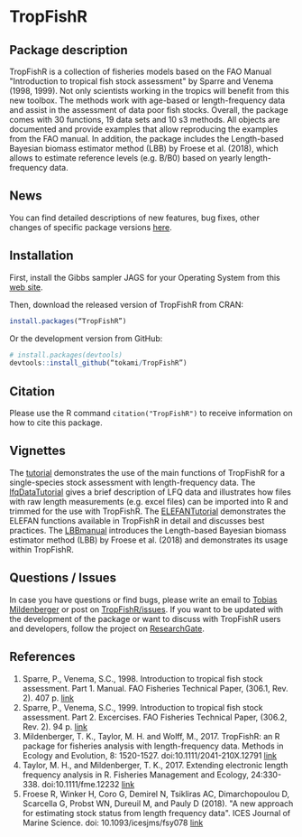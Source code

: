 TropFishR 
=====
	
## Package description
   	
TropFishR is a collection of fisheries models based on the FAO Manual
"Introduction to tropical fish stock assessment" by Sparre and Venema
(1998, 1999). Not only scientists working in the tropics will benefit
from this new toolbox. The methods work with age-based or
length-frequency data and assist in the assessment of data poor fish
stocks. Overall, the package comes with 30 functions, 19 data sets and
10 s3 methods. All objects are documented and provide examples that
allow reproducing the examples from the FAO manual. In addition, the
package includes the Length-based Bayesian biomass estimator method
(LBB) by Froese et al. (2018), which allows to estimate reference
levels (e.g. B/B0) based on yearly length-frequency data.

    
## News
You can find detailed descriptions of new features, bug fixes, other
changes of specific package versions
[here](https://rawgit.com/tokami/TropFishR/master/inst/doc/news.html).

     
## Installation
First, install the Gibbs sampler JAGS for your Operating System from this
[web site](http://sourceforge.net/projects/mcmc-jags/files/JAGS).

Then, download the released version of TropFishR from CRAN:

```R
install.packages(“TropFishR”)
```

Or the development version from GitHub:

```R
# install.packages(devtools)
devtools::install_github(“tokami/TropFishR”)
```

## Citation
Please use the R command `citation("TropFishR")` to receive information on
how to cite this package.


## Vignettes
The
[tutorial](https://cran.r-project.org/package=TropFishR/vignettes/tutorial.html)
demonstrates the use of the main functions of TropFishR for a
single-species stock assessment with length-frequency data. The
[lfqDataTutorial](https://cran.r-project.org/package=TropFishR/vignettes/lfqData.html)
gives a brief description of LFQ data and illustrates how files with
raw length measurements (e.g. excel files) can be imported into R and
trimmed for the use with TropFishR. The
[ELEFANTutorial](https://rawgit.com/tokami/TropFishR/master/inst/doc/Using_TropFishR_ELEFAN_functions.html)
demonstrates the ELEFAN functions available in TropFishR in detail and
discusses best practices. The
[LBBmanual](https://rawgit.com/tokami/TropFishR/master/inst/doc/LBBmanual.html)
introduces the Length-based Bayesian biomass estimator method (LBB) by
Froese et al. (2018) and demonstrates its usage within TropFishR.


## Questions / Issues
In case you have questions or find bugs, please write an email to
[Tobias Mildenberger](mailto:t.k.mildenberger@gmail.com) or post on
[TropFishR/issues](https://github.com/tokami/TropFishR/issues). If you
want to be updated with the development of the package or want to
discuss with TropFishR users and developers, follow the project on
[ResearchGate](https://www.researchgate.net/project/TropFishR).


## References
  1. Sparre, P., Venema, S.C., 1998. Introduction to tropical fish
  stock assessment. Part 1. Manual. FAO Fisheries Technical Paper,
  (306.1, Rev. 2). 407
  p. [link](http://www.fao.org/docrep/w5449e/w5449e00.htm)
  2. Sparre, P., Venema, S.C., 1999. Introduction to tropical fish
  stock assessment. Part 2. Excercises. FAO Fisheries Technical Paper,
  (306.2, Rev. 2). 94
  p. [link](http://www.fao.org/docrep/w5448e/w5448e00.htm)
  3. Mildenberger, T. K., Taylor, M. H. and Wolff,
  M., 2017. TropFishR: an R package for fisheries analysis with
  length-frequency data. Methods in Ecology and Evolution, 8:
  1520-1527. doi:10.1111/2041-210X.12791
  [link](https://doi.org/10.1111/2041-210X.12791)
  4. Taylor, M. H., and Mildenberger, T. K., 2017. Extending
  electronic length frequency analysis in R. Fisheries Management and
  Ecology, 24:330-338.  doi:10.1111/fme.12232
  [link](https://doi.org/10.1111/fme.12232)
  5. Froese R, Winker H, Coro G, Demirel N, Tsikliras AC,
     Dimarchopoulou D, Scarcella G, Probst WN, Dureuil M, and Pauly D
     (2018). "A new approach for estimating stock status from length
     frequency data". ICES Journal of Marine Science. doi:
     10.1093/icesjms/fsy078 [link](https://doi.org/10.1093/icesjms/fsy078)
